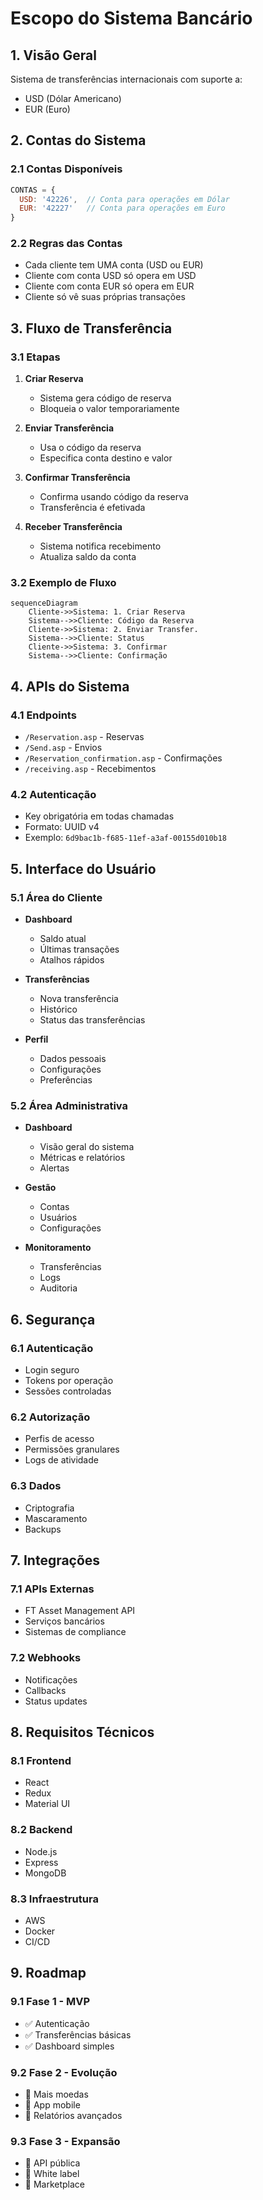 # Escopo do Sistema Bancário

## 1. Visão Geral

Sistema de transferências internacionais com suporte a:
- USD (Dólar Americano)
- EUR (Euro)

## 2. Contas do Sistema

### 2.1 Contas Disponíveis
```javascript
CONTAS = {
  USD: '42226',  // Conta para operações em Dólar
  EUR: '42227'   // Conta para operações em Euro
}
```

### 2.2 Regras das Contas
- Cada cliente tem UMA conta (USD ou EUR)
- Cliente com conta USD só opera em USD
- Cliente com conta EUR só opera em EUR
- Cliente só vê suas próprias transações

## 3. Fluxo de Transferência

### 3.1 Etapas
1. **Criar Reserva**
   - Sistema gera código de reserva
   - Bloqueia o valor temporariamente

2. **Enviar Transferência**
   - Usa o código da reserva
   - Especifica conta destino e valor

3. **Confirmar Transferência**
   - Confirma usando código da reserva
   - Transferência é efetivada

4. **Receber Transferência**
   - Sistema notifica recebimento
   - Atualiza saldo da conta

### 3.2 Exemplo de Fluxo
```mermaid
sequenceDiagram
    Cliente->>Sistema: 1. Criar Reserva
    Sistema-->>Cliente: Código da Reserva
    Cliente->>Sistema: 2. Enviar Transfer.
    Sistema-->>Cliente: Status
    Cliente->>Sistema: 3. Confirmar
    Sistema-->>Cliente: Confirmação
```

## 4. APIs do Sistema

### 4.1 Endpoints
- `/Reservation.asp` - Reservas
- `/Send.asp` - Envios
- `/Reservation_confirmation.asp` - Confirmações
- `/receiving.asp` - Recebimentos

### 4.2 Autenticação
- Key obrigatória em todas chamadas
- Formato: UUID v4
- Exemplo: `6d9bac1b-f685-11ef-a3af-00155d010b18`

## 5. Interface do Usuário

### 5.1 Área do Cliente
- **Dashboard**
  - Saldo atual
  - Últimas transações
  - Atalhos rápidos

- **Transferências**
  - Nova transferência
  - Histórico
  - Status das transferências

- **Perfil**
  - Dados pessoais
  - Configurações
  - Preferências

### 5.2 Área Administrativa
- **Dashboard**
  - Visão geral do sistema
  - Métricas e relatórios
  - Alertas

- **Gestão**
  - Contas
  - Usuários
  - Configurações

- **Monitoramento**
  - Transferências
  - Logs
  - Auditoria

## 6. Segurança

### 6.1 Autenticação
- Login seguro
- Tokens por operação
- Sessões controladas

### 6.2 Autorização
- Perfis de acesso
- Permissões granulares
- Logs de atividade

### 6.3 Dados
- Criptografia
- Mascaramento
- Backups

## 7. Integrações

### 7.1 APIs Externas
- FT Asset Management API
- Serviços bancários
- Sistemas de compliance

### 7.2 Webhooks
- Notificações
- Callbacks
- Status updates

## 8. Requisitos Técnicos

### 8.1 Frontend
- React
- Redux
- Material UI

### 8.2 Backend
- Node.js
- Express
- MongoDB

### 8.3 Infraestrutura
- AWS
- Docker
- CI/CD

## 9. Roadmap

### 9.1 Fase 1 - MVP
- ✅ Autenticação
- ✅ Transferências básicas
- ✅ Dashboard simples

### 9.2 Fase 2 - Evolução
- 🔄 Mais moedas
- 🔄 App mobile
- 🔄 Relatórios avançados

### 9.3 Fase 3 - Expansão
- 📅 API pública
- 📅 White label
- 📅 Marketplace

